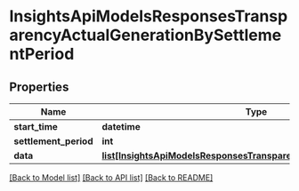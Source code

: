 # InsightsApiModelsResponsesTransparencyActualGenerationBySettlementPeriod

## Properties
Name | Type | Description | Notes
------------ | ------------- | ------------- | -------------
**start_time** | **datetime** |  | [optional] 
**settlement_period** | **int** |  | [optional] 
**data** | [**list[InsightsApiModelsResponsesTransparencyActualGenerationValue]**](InsightsApiModelsResponsesTransparencyActualGenerationValue.md) |  | [optional] 

[[Back to Model list]](../README.md#documentation-for-models) [[Back to API list]](../README.md#documentation-for-api-endpoints) [[Back to README]](../README.md)

